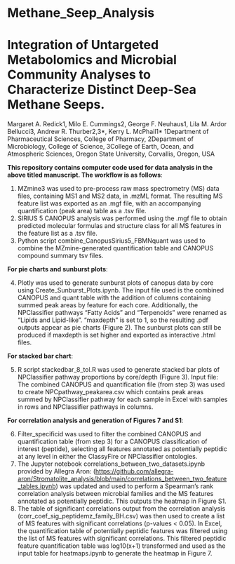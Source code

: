 # Methane_Seep_Analysis
# Integration of Untargeted Metabolomics and Microbial Community Analyses to Characterize Distinct Deep-Sea Methane Seeps.
Margaret A. Redick1, Milo E. Cummings2, George F. Neuhaus1, Lila M. Ardor Bellucci3, Andrew R. Thurber2,3*, Kerry L. McPhail1*
1Department of Pharmaceutical Sciences, College of Pharmacy, 2Department of Microbiology, College of Science, 3College of Earth, Ocean, and Atmospheric Sciences, Oregon State University, Corvallis, Oregon, USA

**This repository contains computer code used for data analysis in the above titled manuscript. The workflow is as follows**:

1. MZmine3 was used to pre-process raw mass spectrometry (MS) data files, containing MS1 and MS2 data, in .mzML format. The resulting MS feature list was exported as an .mgf file, with an accompanying quantification (peak area) table as a .tsv file.
2. SIRIUS 5 CANOPUS analysis was performed using the .mgf file to obtain predicted molecular formulas and structure class for all MS features in the feature list as a .tsv file.
3. Python script combine_CanopusSirius5_FBMNquant was used to combine the MZmine-generated quantification table and CANOPUS compound summary tsv files.

**For pie charts and sunburst plots**:

4. Plotly was used to generate sunburst plots of canopus data by core using Create_Sunburst_Plots.ipynb. The input file used is the combined CANOPUS and quant table with the addition of columns containing summed peak areas by feature for each core.  Additionally, the NPClassifier pathways “Fatty Acids” and “Terpenoids” were renamed as “Lipids and Lipid-like”. “maxdepth” is set to 1, so the resulting .pdf outputs appear as pie charts (Figure 2). The sunburst plots can still be produced if maxdepth is set higher and exported as interactive .html files.
   
**For stacked bar chart**:

5. R script stackedbar_8_tol.R was used to generate stacked bar plots of NPClassifier pathway proportions by core/depth (Figure 3).  Input file: The combined CANOPUS and quantification file (from step 3) was used to create NPCpathway_peakarea.csv which contains peak areas summed by NPClassifier pathway for each sample in Excel with samples in rows and NPClassifier pathways in columns. 

**For correlation analysis and generation of Figures 7 and S1**:

6. Filter_specificid was used to filter the combined CANOPUS and quantification table (from step 3) for a CANOPUS classification of interest (peptide), selecting all features annotated as potentially peptidic at any level in either the ClassyFire or NPClassifier ontologies.
7. The Jupyter notebook correlations_between_two_datasets.ipynb provided by Allegra Aron: (https://github.com/allegra-aron/Stromatolite_analysis/blob/main/correlations_between_two_feature_tables.ipynb) was updated and used to perform a Spearman’s rank correlation analysis between microbial families and the MS features annotated as potentially peptidic. This outputs the heatmap in Figure S1.
8. The table of significant correlations output from the correlation analysis (corr_coef_sig_peptidemz_family_BH.csv) was then used to create a list of MS features with significant correlations (p-values < 0.05). In Excel, the quantification table of potentially peptidic features was filtered using the list of MS features with significant correlations. This filtered peptidic feature quantification table was log10(x+1) transformed and used as the input table for heatmaps.ipynb to generate the heatmap in Figure 7.
